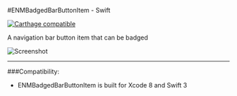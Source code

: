 #ENMBadgedBarButtonItem - Swift

[![Carthage compatible](https://img.shields.io/badge/Carthage-compatible-4BC51D.svg?style=flat)](https://github.com/Carthage/Carthage)

A navigation bar button item that can be badged 

![Screenshot](screenshot.png)

---

###Compatibility:
* ENMBadgedBarButtonItem is built for Xcode 8 and Swift 3

